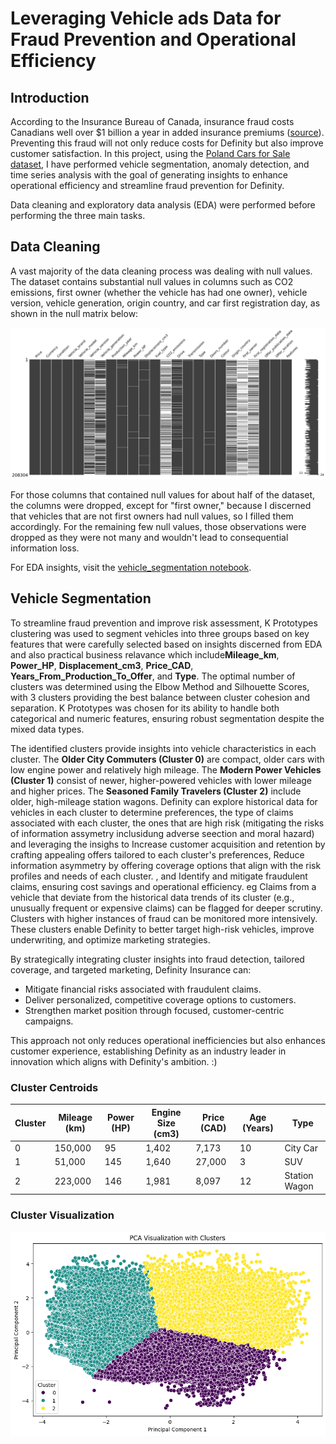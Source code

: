 # Leveraging Vehicle ads Data for Fraud Prevention and Operational Efficiency 
## Introduction

According to the Insurance Bureau of Canada, insurance fraud costs Canadians well over $1 billion a year in added insurance premiums ([source](https://www.ibc.ca/news-insights/news/vigilance-is-key-in-fighting-insurance-fraud)). Preventing this fraud will not only reduce costs for Definity but also improve customer satisfaction. In this project, using the [Poland Cars for Sale dataset](https://www.kaggle.com/datasets/bartoszpieniak/poland-cars-for-sale-dataset), I have performed vehicle segmentation, anomaly detection, and time series analysis with the goal of generating insights to enhance operational efficiency and streamline fraud prevention for Definity.

Data cleaning and exploratory data analysis (EDA) were performed before performing the three main tasks. 

## Data Cleaning
A vast majority of the data cleaning process was dealing with null values. The dataset contains substantial null values in columns such as CO2 emissions, first owner (whether the vehicle has had one owner), vehicle version, vehicle generation, origin country, and car first registration day, as shown in the null matrix below:

![Null Matrix](Plots/null_matrix.png)

For those columns that contained null values for about half of the dataset, the columns were dropped, except for "first owner," because I discerned that vehicles that are not first owners had null values, so I filled them accordingly. For the remaining few null values, those observations were dropped as they were not many and wouldn't lead to consequential information loss.

For EDA insights, visit the [vehicle_segmentation notebook](vehicle_segmentation.ipynb).


## Vehicle Segmentation

To streamline fraud prevention and improve risk assessment, K Prototypes clustering was used to segment vehicles into three groups based on key features that were carefully selected based on insights discerned from EDA and also practical business relavance which include**Mileage_km**, **Power_HP**, **Displacement_cm3**, **Price_CAD**, **Years_From_Production_To_Offer**, and **Type**. The optimal number of clusters was determined using the Elbow Method and Silhouette Scores, with 3 clusters providing the best balance between cluster cohesion and separation. K Prototypes was chosen for its ability to handle both categorical and numeric features, ensuring robust segmentation despite the mixed data types.

The identified clusters provide insights into vehicle characteristics in each cluster. The **Older City Commuters (Cluster 0)** are compact, older cars with low engine power and relatively high mileage. The **Modern Power Vehicles (Cluster 1)** consist of newer, higher-powered vehicles with lower mileage and higher prices. The **Seasoned Family Travelers (Cluster 2)** include older, high-mileage station wagons. Definity can explore historical data for vehicles in each cluster to determine preferences, the type of claims associated with each cluster, the ones that are high risk (mitigating the risks of information assymetry inclusidung adverse seection and moral hazard) and leveraging the insighs to  Increase customer acquisition and retention by crafting appealing offers tailored to each cluster's preferences, Reduce information asymmetry by offering coverage options that align with the risk profiles and needs of each cluster.
, and Identify and mitigate fraudulent claims, ensuring cost savings and operational efficiency.
eg Claims from a vehicle that deviate from the historical data trends of its cluster (e.g., unusually frequent or expensive claims) can be flagged for deeper scrutiny.
Clusters with higher instances of fraud can be monitored more intensively.
These clusters enable Definity to better target high-risk vehicles, improve underwriting, and optimize marketing strategies.

By strategically integrating cluster insights into fraud detection, tailored coverage, and targeted marketing, Definity Insurance can:
- Mitigate financial risks associated with fraudulent claims.
- Deliver personalized, competitive coverage options to customers.
- Strengthen market position through focused, customer-centric campaigns.

This approach not only reduces operational inefficiencies but also enhances customer experience, establishing Definity as an industry leader in innovation which aligns with Definity's ambition. :)

### Cluster Centroids

| Cluster | Mileage (km) | Power (HP) | Engine Size (cm3) | Price (CAD) | Age (Years) | Type            |
|---------|------------|----------|------------------|-----------|-------------------------------|-----------------|
| 0       | 150,000    | 95       | 1,402            | 7,173     | 10                            | City Car        |
| 1       | 51,000     | 145      | 1,640            | 27,000    | 3                             | SUV             |
| 2       | 223,000    | 146      | 1,981            | 8,097     | 12                            | Station Wagon   |

### Cluster Visualization

![Cluster Visualization](Plots/cluster_viz.png)

